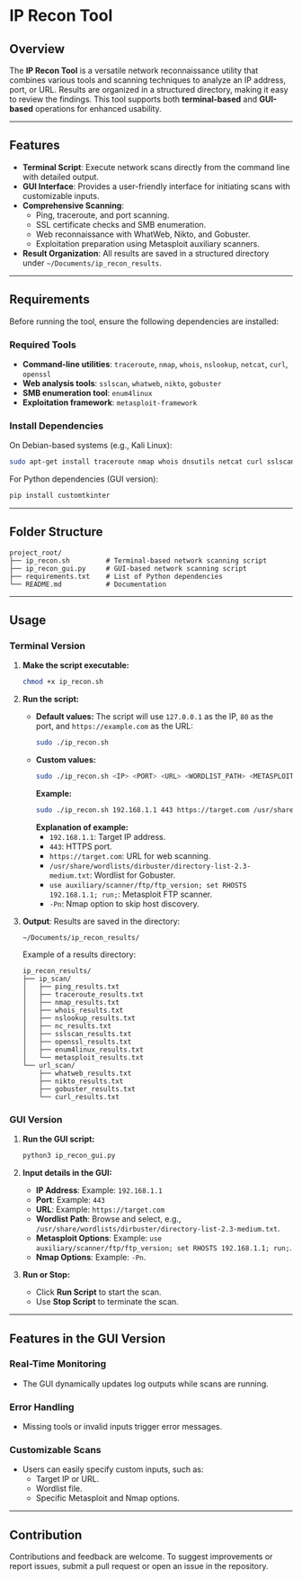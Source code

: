 
# IP Recon Tool

## Overview

The **IP Recon Tool** is a versatile network reconnaissance utility that combines various tools and scanning techniques to analyze an IP address, port, or URL. Results are organized in a structured directory, making it easy to review the findings. This tool supports both **terminal-based** and **GUI-based** operations for enhanced usability.

---

## Features

- **Terminal Script**: Execute network scans directly from the command line with detailed output.
- **GUI Interface**: Provides a user-friendly interface for initiating scans with customizable inputs.
- **Comprehensive Scanning**:
  - Ping, traceroute, and port scanning.
  - SSL certificate checks and SMB enumeration.
  - Web reconnaissance with WhatWeb, Nikto, and Gobuster.
  - Exploitation preparation using Metasploit auxiliary scanners.
- **Result Organization**: All results are saved in a structured directory under `~/Documents/ip_recon_results`.

---

## Requirements

Before running the tool, ensure the following dependencies are installed:

### Required Tools

- **Command-line utilities**: `traceroute`, `nmap`, `whois`, `nslookup`, `netcat`, `curl`, `openssl`
- **Web analysis tools**: `sslscan`, `whatweb`, `nikto`, `gobuster`
- **SMB enumeration tool**: `enum4linux`
- **Exploitation framework**: `metasploit-framework`

### Install Dependencies

On Debian-based systems (e.g., Kali Linux):

```bash
sudo apt-get install traceroute nmap whois dnsutils netcat curl sslscan openssl whatweb nikto gobuster enum4linux metasploit-framework
```

For Python dependencies (GUI version):

```bash
pip install customtkinter
```

---

## Folder Structure

```
project_root/
├── ip_recon.sh         # Terminal-based network scanning script
├── ip_recon_gui.py     # GUI-based network scanning script
├── requirements.txt    # List of Python dependencies
└── README.md           # Documentation
```

---

## Usage

### Terminal Version

1. **Make the script executable:**
   ```bash
   chmod +x ip_recon.sh
   ```

2. **Run the script:**
   - **Default values:**
     The script will use `127.0.0.1` as the IP, `80` as the port, and `https://example.com` as the URL:
     ```bash
     sudo ./ip_recon.sh
     ```
   - **Custom values:**
     ```bash
     sudo ./ip_recon.sh <IP> <PORT> <URL> <WORDLIST_PATH> <METASPLOIT_OPTIONS> <NMAP_OPTIONS>
     ```
     **Example:**
     ```bash
     sudo ./ip_recon.sh 192.168.1.1 443 https://target.com /usr/share/wordlists/dirbuster/directory-list-2.3-medium.txt "use auxiliary/scanner/ftp/ftp_version; set RHOSTS 192.168.1.1; run;" "-Pn"
     ```
     **Explanation of example:**
     - `192.168.1.1`: Target IP address.
     - `443`: HTTPS port.
     - `https://target.com`: URL for web scanning.
     - `/usr/share/wordlists/dirbuster/directory-list-2.3-medium.txt`: Wordlist for Gobuster.
     - `use auxiliary/scanner/ftp/ftp_version; set RHOSTS 192.168.1.1; run;`: Metasploit FTP scanner.
     - `-Pn`: Nmap option to skip host discovery.

3. **Output**: Results are saved in the directory:
   ```
   ~/Documents/ip_recon_results/
   ```

   Example of a results directory:
   ```
   ip_recon_results/
   ├── ip_scan/
   │   ├── ping_results.txt
   │   ├── traceroute_results.txt
   │   ├── nmap_results.txt
   │   ├── whois_results.txt
   │   ├── nslookup_results.txt
   │   ├── nc_results.txt
   │   ├── sslscan_results.txt
   │   ├── openssl_results.txt
   │   ├── enum4linux_results.txt
   │   └── metasploit_results.txt
   └── url_scan/
       ├── whatweb_results.txt
       ├── nikto_results.txt
       ├── gobuster_results.txt
       └── curl_results.txt
   ```

### GUI Version

1. **Run the GUI script:**
   ```bash
   python3 ip_recon_gui.py
   ```

2. **Input details in the GUI:**
   - **IP Address**: Example: `192.168.1.1`
   - **Port**: Example: `443`
   - **URL**: Example: `https://target.com`
   - **Wordlist Path**: Browse and select, e.g., `/usr/share/wordlists/dirbuster/directory-list-2.3-medium.txt`.
   - **Metasploit Options**: Example: `use auxiliary/scanner/ftp/ftp_version; set RHOSTS 192.168.1.1; run;`.
   - **Nmap Options**: Example: `-Pn`.

3. **Run or Stop:**
   - Click **Run Script** to start the scan.
   - Use **Stop Script** to terminate the scan.

---

## Features in the GUI Version

### Real-Time Monitoring
- The GUI dynamically updates log outputs while scans are running.

### Error Handling
- Missing tools or invalid inputs trigger error messages.

### Customizable Scans
- Users can easily specify custom inputs, such as:
  - Target IP or URL.
  - Wordlist file.
  - Specific Metasploit and Nmap options.

---

## Contribution

Contributions and feedback are welcome. To suggest improvements or report issues, submit a pull request or open an issue in the repository.
